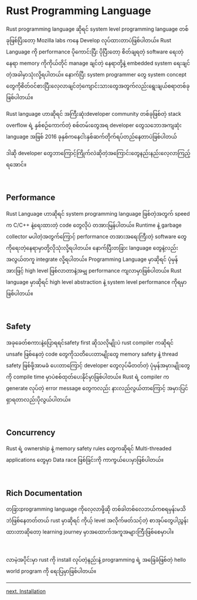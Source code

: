 # Rust Programming Language

Rust programming language ဆိုရင် system level programming language တစ်ခုဖြစ်ပြိးတော့ Mozilla labs ကနေ Develop လုပ်ထားတာပဲဖြစ်ပါတယ်။ Rust Language ကို performance ပိုကောင်းပြီး ပိုပြီးတော့ စိတ်ချရတဲ့ software ရေးတဲ့နေရာ memory ကိုကိုယ်တိုင် manage ချင်တဲ့ နေရာတို့နဲ့ embedded system ရေးချင်တဲ့အခါမှာသုံးလို့ရပါတယ်။ နောက်ပြီး system programmer တွေ system concept တွေကိုစိတ်ဝင်စားပြီးလေ့လာချင်တဲ့ကျောင်းသားတွေအတွက်လည်းရွေးချယ်စရာတစ်ခုဖြစ်ပါတယ်။

Rust language ဟာဆိုရင် အကြီးဆုံးdeveloper community တစ်ခုဖြစ်တဲ့ stack overflow ရဲ့ နှစ်စဉ်ကောက်တဲ့ စစ်တမ်းတွေအရ developer တွေသဘောအကျဆုံး language အဖြစ် 2016 ခုနှစ်ကနေငါးနှစ်ဆက်တိုက်ရပ်တည်နေတာပဲဖြစ်ပါတယ်

ဒါဆို developer တွေဘာကြောင့်ကြိုက်လဲဆိုတဲ့အကြောင်းတွေနည်းနည်းလေ့လာကြည့်ရအောင်။

</br>

## Performance

Rust Language ဟာဆိုရင် system programming language ဖြစ်တဲ့အတွက် speed က C/C++ နဲ့ရေးထားတဲ့ code တွေလိုပဲ တအားမြန်ပါတယ်။ Runtime နဲ့ garbage collector မပါတဲ့အတွက်ကြောင့် performance တအားအရေးကြီးတဲ့ software တွေကိုရေးတဲ့နေရာမှာတို့လိုသုံးလို့ရပါတယ်။ နောက်ပြီးတခြား language တွေနဲ့လည်း အလွယ်တကူ integrate လို့ရပါတယ်။ Programming Language မှာဆိုရင် ပုံမှန်အားဖြင့် high level ဖြစ်လာတာနဲ့အမျှ performance ကျလာမှာဖြစ်ပါတယ်။ Rust language မှာဆိုရင် high level abstraction နဲ့ system level performance ကိုရမှာဖြစ််ပါတယ်။

</br>

## Safety

အခုခေတ်စကားနဲ့ပြောရရင်safety first ဆိုသလိုမျိုးပဲ rust compiler ကဆိုရင် unsafe ဖြစ်နေတဲ့ code တွေကိုသတိပေးတာမျိုးတွေ memory safety နဲ့ thread safety ဖြစ်ဖို့အာမခံ ပေးတာကြောင့် developer တွေလုပ်မိတတ်တဲ့ ပုံမှန်အမှားမျိုးတွေကို compile time မှာပဲစစ်ထုတ်ပေးနိုင်မှာဖြစ်ပါတယ်။  Rust ရဲ့ compiler က generate လုပ်တဲ့ error message တွေကလည်း နားလည်လွယ်တာကြောင့် အမှားပြင်ရှာရတာလည်းပိုလွယ်ပါတယ်။

</br>

## Concurrency

Rust ရဲ့ ownership နဲ့ memory safety rules တွေကဆိုရင် Multi-threaded applications တွေမှာ Data race ဖြစ်ခြင်းကို ကာကွယ်ပေးမှာဖြစ်ပါတယ်။

</br>

## Rich Documentation

 တခြားprogramming language ကိုလေ့လာဖို့ဆို တစ်ခါတစ်လေဘယ်ကစရမှန်းမသိဘဲဖြစ်နေတတ်တယ် rust မှာဆိုရင် ကိုယ့် level အလိုက်ဖတ်သင့်တဲ့ စာအုပ်တွေပါညွှန်းထားတာဆိုတော့ learning journey မှာအထောက်အကူအများကြီးဖြစ်စေမှာပါ။

</br>

လာမဲ့အပိုင်းမှာ rust ကို install လုပ်တဲ့နည်းနဲ့ programming ရဲ့ အခြေခံဖြစ်တဲ့ hello world program ကို ရေးပြမှာဖြစ်ပါတယ်။

<hr>

[next. Installation](../Ch01/part_01_installation.md)

